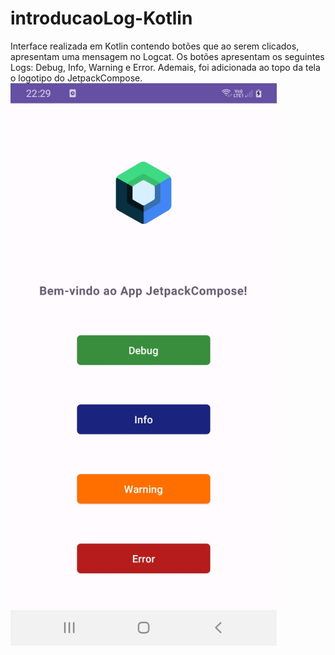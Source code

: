 # introducaoLog-Kotlin
Interface realizada em Kotlin contendo botões que ao serem clicados, apresentam uma mensagem no Logcat. Os botões apresentam os seguintes Logs: Debug, Info, Warning e Error. Ademais, foi adicionada ao topo da tela o logotipo do JetpackCompose.
<br>
<img src="img/interface.jpeg" height="900px">

